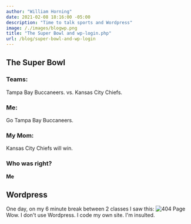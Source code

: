 ```yaml
---
author: "William Horning"
date: 2021-02-08 18:16:00 -05:00
description: "Time to talk sports and Wordpress"
image: /./images/blogwp.png
title: "The Super Bowl and wp-login.php"
url: /blog/super-bowl-and-wp-login
---
```

## The Super Bowl
### Teams:
Tampa Bay Buccaneers.
vs.
Kansas City Chiefs.
### Me:
Go Tampa Bay Buccaneers.
### My Mom:
Kansas City Chiefs will win.
### Who was right?
**Me**
## Wordpress
One day, on my 6 minute break between 2 classes I saw this:
![404 Page](/./images/blogwp.png)
Wow. I don't use Wordpress. I code my own site. I'm insulted.
